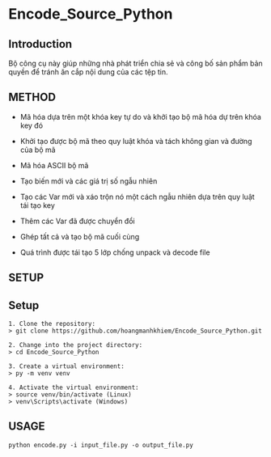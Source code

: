 # Encode_Source_Python

## Introduction

Bộ công cụ này giúp những nhà phát triển chia sẻ và công bố sản phẩm bản quyền để tránh ăn cắp nội dung của các tệp tin.

## METHOD

- Mã hóa dựa trên một khóa key tự do và khởi tạo bộ mã hóa dự trên khóa key đó
- Khởi tạo được bộ mã theo quy luật khóa và tách không gian và đường của bộ mã
- Mã hóa ASCII bộ mã
- Tạo biến mới và các giá trị số ngẫu nhiên
- Tạo các Var mới và xáo trộn nó một cách ngẫu nhiên dựa trên quy luật tái tạo key
- Thêm các Var đã được chuyển đổi
- Ghép tất cả và tạo bộ mã cuối cùng

- Quá trình được tái tạo 5 lớp chống unpack và decode file

## SETUP

## Setup

```
1. Clone the repository:
> git clone https://github.com/hoangmanhkhiem/Encode_Source_Python.git

2. Change into the project directory:
> cd Encode_Source_Python

3. Create a virtual environment:
> py -m venv venv

4. Activate the virtual environment:
> source venv/bin/activate (Linux)
> venv\Scripts\activate (Windows)

```

## USAGE

```
python encode.py -i input_file.py -o output_file.py
```



